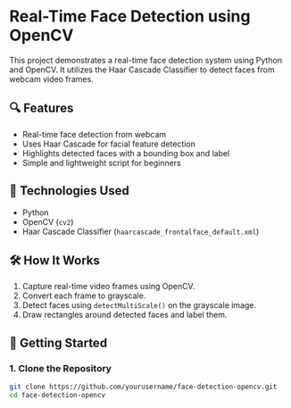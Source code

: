 # Real-Time Face Detection using OpenCV

This project demonstrates a real-time face detection system using Python and OpenCV. It utilizes the Haar Cascade Classifier to detect faces from webcam video frames.

## 🔍 Features

- Real-time face detection from webcam
- Uses Haar Cascade for facial feature detection
- Highlights detected faces with a bounding box and label
- Simple and lightweight script for beginners

## 🧰 Technologies Used

- Python
- OpenCV (`cv2`)
- Haar Cascade Classifier (`haarcascade_frontalface_default.xml`)


## 🛠️ How It Works

1. Capture real-time video frames using OpenCV.
2. Convert each frame to grayscale.
3. Detect faces using `detectMultiScale()` on the grayscale image.
4. Draw rectangles around detected faces and label them.

## 🚀 Getting Started

### 1. Clone the Repository

```bash
git clone https://github.com/yourusername/face-detection-opencv.git
cd face-detection-opencv


